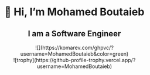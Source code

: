 <h1 align='center'>👋 Hi, I’m Mohamed Boutaieb</h1> 

<h2 align='center'>I am a Software Engineer</h2>

<div align='center'>![](https://komarev.com/ghpvc/?username=MohamedBoutaieb&color=green)<div> 


<div align='center'>![trophy](https://github-profile-trophy.vercel.app/?username=MohamedBoutaieb)<div> 
<!---
MohamedBoutaieb/MohamedBoutaieb is a ✨ special ✨ repository because its `README.md` (this file) appears on your GitHub profile.
You can click the Preview link to take a look at your changes.
--->
